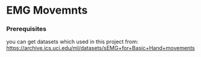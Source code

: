# EMG Movemnts


### Prerequisites

you can get datasets which used in this project from: https://archive.ics.uci.edu/ml/datasets/sEMG+for+Basic+Hand+movements



